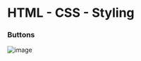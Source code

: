 # HTML - CSS - Styling

### Buttons

![image](https://github.com/GauravPant47/CSS-Styles/assets/115808373/29cc177e-54ac-49b0-b443-0a6648d418a8)

### 